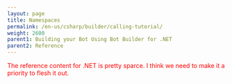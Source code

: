 ```yaml
---
layout: page
title: Namespaces
permalink: /en-us/csharp/builder/calling-tutorial/
weight: 2600
parent1: Building your Bot Using Bot Builder for .NET
parent2: Reference
---
```


<span style="color:red">The reference content for .NET is pretty sparce. I think we need to make it a priority to flesh it out.</span>

